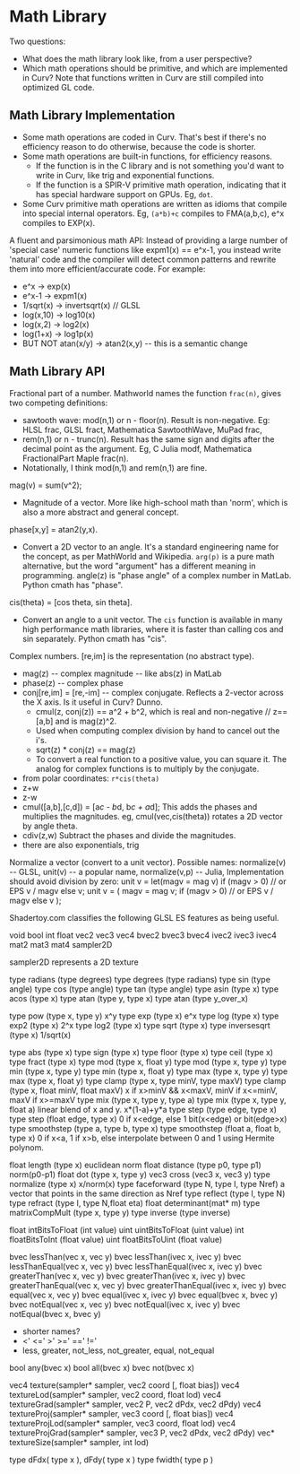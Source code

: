 # Math Library

Two questions:
* What does the math library look like, from a user perspective?
* Which math operations should be primitive, and which are implemented in Curv?
  Note that functions written in Curv are still compiled into optimized GL code.

## Math Library Implementation
* Some math operations are coded in Curv. That's best if there's no efficiency
  reason to do otherwise, because the code is shorter.
* Some math operations are built-in functions, for efficiency reasons.
  * If the function is in the C library and is not something you'd want to
    write in Curv, like trig and exponential functions.
  * If the function is a SPIR-V primitive math operation, indicating that
    it has special hardware support on GPUs. Eg, `dot`.
* Some Curv primitive math operations are written as idioms that compile into
  special internal operators. Eg, `(a*b)+c` compiles to FMA(a,b,c),
  e^x compiles to EXP(x).

A fluent and parsimonious math API:
Instead of providing a large number of 'special case' numeric functions
like expm1(x) == e^x-1, you instead write 'natural' code and the compiler
will detect common patterns and rewrite them into more efficient/accurate
code. For example:
* e^x -> exp(x)
* e^x-1 -> expm1(x)
* 1/sqrt(x) -> invertsqrt(x) // GLSL
* log(x,10) -> log10(x)
* log(x,2) -> log2(x)
* log(1+x) -> log1p(x)
* BUT NOT atan(x/y) -> atan2(x,y) -- this is a semantic change

## Math Library API

Fractional part of a number.
Mathworld names the function `frac(n)`, gives two competing definitions:
* sawtooth wave: mod(n,1) or n - floor(n). Result is non-negative.
  Eg: HLSL frac, GLSL fract, Mathematica SawtoothWave, MuPad frac,
* rem(n,1) or n - trunc(n). Result has the same sign and digits after the
  decimal point as the argument. Eg, C Julia modf, Mathematica FractionalPart
  Maple frac(n).
* Notationally, I think mod(n,1) and rem(n,1) are fine.

mag(v) = sum(v^2);
* Magnitude of a vector. More like high-school math than 'norm', which is also
  a more abstract and general concept.

phase[x,y] = atan2(y,x).
* Convert a 2D vector to an angle. It's a standard engineering name for the
  concept, as per MathWorld and Wikipedia. `arg(p)` is a pure math alternative,
  but the word "argument" has a different meaning in programming.
  angle(z) is "phase angle" of a complex number in MatLab.
  Python cmath has "phase".

cis(theta) = [cos theta, sin theta].
* Convert an angle to a unit vector.
  The `cis` function is available in many high performance math libraries,
  where it is faster than calling cos and sin separately.
  Python cmath has "cis".

Complex numbers.
[re,im] is the representation (no abstract type).
* mag(z) -- complex magnitude -- like abs(z) in MatLab
* phase(z) -- complex phase
* conj[re,im] = [re,-im] -- complex conjugate.
  Reflects a 2-vector across the X axis.
  Is it useful in Curv? Dunno.
  * cmul(z, conj(z)) == a^2 + b^2, which is real and non-negative // z==[a,b]
    and is mag(z)^2.
  * Used when computing complex division by hand to cancel out the i's.
  * sqrt(z) * conj(z) == mag(z)
  * To convert a real function to a positive value, you can square it.
    The analog for complex functions is to multiply by the conjugate.
* from polar coordinates: `r*cis(theta)`
* z+w
* z-w
* cmul([a,b],[c,d]) = [a*c - b*d, b*c + a*d];
  This adds the phases and multiplies the magnitudes.
  eg, cmul(vec,cis(theta)) rotates a 2D vector by angle theta.
* cdiv(z,w)
  Subtract the phases and divide the magnitudes.
* there are also exponentials, trig

Normalize a vector (convert to a unit vector).
Possible names: normalize(v) -- GLSL, unit(v) -- a popular name,
    normalize(v,p) -- Julia,
Implementation should avoid division by zero:
  unit v =
    let(magv = mag v)
    if (magv > 0) // or EPS
      v / magv
    else
      v;
  unit v = (
    magv = mag v;
    if (magv > 0) // or EPS
      v / magv
    else
      v
  );

Shadertoy.com classifies the following GLSL ES features as being useful.

void bool int float vec2 vec3 vec4 bvec2 bvec3 bvec4 ivec2 ivec3 ivec4 mat2 mat3 mat4 sampler2D

sampler2D represents a 2D texture

type radians (type degrees)
type degrees (type radians)
type sin (type angle)
type cos (type angle)
type tan (type angle)
type asin (type x)
type acos (type x)
type atan (type y, type x)
type atan (type y_over_x)

type pow (type x, type y)   x^y
type exp (type x)           e^x
type log (type x)
type exp2 (type x)          2^x
type log2 (type x)
type sqrt (type x)
type inversesqrt (type x)   1/sqrt(x)

type abs (type x)
type sign (type x)
type floor (type x)
type ceil (type x)
type fract (type x)
type mod (type x, float y)
type mod (type x, type y)
type min (type x, type y)
type min (type x, float y)
type max (type x, type y)
type max (type x, float y)
type clamp (type x, type minV, type maxV)
type clamp (type x, float minV, float maxV)
    x if x>minV && x<maxV, minV if x<=minV, maxV if x>=maxV
type mix (type x, type y, type a)
type mix (type x, type y, float a)
    linear blend of x and y. x*(1-a)+y*a
type step (type edge, type x)
type step (float edge, type x)
    0 if x<edge, else 1
    bit(x<edge) or bit(edge>x)
type smoothstep (type a, type b, type x)
type smoothstep (float a, float b, type x)
    0 if x<a, 1 if x>b, else interpolate between 0 and 1 using Hermite polynom.

float length (type x)
    euclidean norm
float distance (type p0, type p1)
    norm(p0-p1)
float dot (type x, type y)
vec3 cross (vec3 x, vec3 y)
type normalize (type x)
    x/norm(x)
type faceforward (type N, type I, type Nref)
    a vector that points in the same direction as Nref
type reflect (type I, type N)
type refract (type I, type N,float eta)
float determinant(mat* m)
type matrixCompMult (type x, type y)
type inverse (type inverse)

float intBitsToFloat (int value)
uint uintBitsToFloat (uint value)
int floatBitsToInt (float value)
uint floatBitsToUint (float value)

bvec lessThan(vec x, vec y)
bvec lessThan(ivec x, ivec y)
bvec lessThanEqual(vec x, vec y)
bvec lessThanEqual(ivec x, ivec y)
bvec greaterThan(vec x, vec y)
bvec greaterThan(ivec x, ivec y)
bvec greaterThanEqual(vec x, vec y)
bvec greaterThanEqual(ivec x, ivec y)
bvec equal(vec x, vec y)
bvec equal(ivec x, ivec y)
bvec equal(bvec x, bvec y)
bvec notEqual(vec x, vec y)
bvec notEqual(ivec x, ivec y)
bvec notEqual(bvec x, bvec y)
* shorter names?
* <' <=' >' >=' ==' !='
* less, greater, not_less, not_greater, equal, not_equal

bool any(bvec x)
bool all(bvec x)
bvec not(bvec x)

vec4 texture(sampler* sampler, vec2 coord [, float bias])
vec4 textureLod(sampler* sampler, vec2 coord, float lod)
vec4 textureGrad(sampler* sampler, vec2 P, vec2 dPdx, vec2 dPdy)
vec4 textureProj(sampler* sampler, vec3 coord [, float bias])
vec4 textureProjLod(sampler* sampler, vec3 coord, float lod)
vec4 textureProjGrad(sampler* sampler, vec3 P, vec2 dPdx, vec2 dPdy)
vec* textureSize(sampler* sampler, int lod)

type dFdx( type x ), dFdy( type x )
type fwidth( type p )
